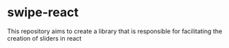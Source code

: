 # swipe-react
This repository aims to create a library that is responsible for facilitating the creation of sliders in react
